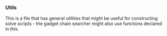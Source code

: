 ### Utils

This is a file that has general utilities that might be useful for constructing solve scripts - the gadget chain searcher might also use functions declared in this.